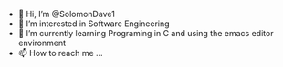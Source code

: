 - 👋 Hi, I’m @SolomonDave1
- 👀 I’m interested in Software Engineering
- 🌱 I’m currently learning Programing in C and using the emacs editor environment
- 📫 How to reach me ...


